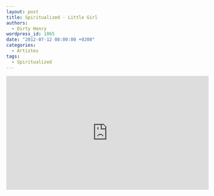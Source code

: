 ```yaml
---
layout: post
title: Spiritualized - Little Girl
authors:
  - Dirty Henry
wordpress_id: 1065
date: "2012-07-12 08:00:00 +0200"
categories:
  - Artistes
tags:
  - Spiritualized
---
```


<iframe width="540" height="304" src="http://www.youtube.com/embed/MwC7n8q-oHQ" frameborder="0" allowfullscreen></iframe>
